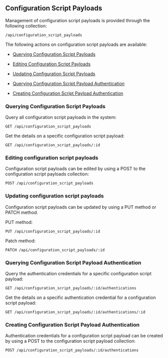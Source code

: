 ---
---

## Configuration Script Payloads

Management of configuration script payloads is provided through the following
collection:

``` data
/api/configuration_script_payloads
```

The following actions on configuration script payloads are available:

- [Querying Configuration Script Payloads](#querying-configuration-script-payloads)

- [Editing Configuration Script Payloads](#editing-configuration-script-payloads)

- [Updating Configuration Script Payloads](#updating-configuration-script-payloads)

- [Querying Configuration Script Payload Authentication](#querying-configuration-script-payload-authentication)

- [Creating Configuration Script Payload Authentication](#creating-configuration-script-payload-authentication)

### Querying Configuration Script Payloads

Query all configuration script payloads in the system:

    GET /api/configuration_script_payloads

Get the details on a specific configuration script payload:

    GET /api/configuration_script_payloads/:id

### Editing configuration script payloads

Configuration script payloads can be edited by using a POST to the configuration script payloads collection:

    POST /api/configuration_script_payloads

### Updating configuration script payloads

Configuration script payloads can be updated by using a PUT method or PATCH method.

PUT method:

    PUT /api/configuration_script_payloads/:id

Patch method:

    PATCH /api/configuration_script_payloads/:id

### Querying Configuration Script Payload Authentication

Query the authentication credentials for a specific configuration script payload:

    GET /api/configuration_script_payloads/:id/authentications

Get the details on a specific authentication credential for a configuration script payload:

    GET /api/configuration_script_payloads/:id/authentications/:id

### Creating Configuration Script Payload Authentication

Authentication credentials for a configuration script payload can be created by using a POST to the configuration script payload collection:

    POST /api/configuration_script_payloads/:id/authentications
